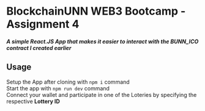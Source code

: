# BlockchainUNN WEB3 Bootcamp - Assignment 4
##### A simple React.JS App that makes it easier to interact with the BUNN_ICO contract I created earlier

## Usage
Setup the App after cloning with <code>npm i</code> command  
Start the app with <code>npm run dev</code> command
<br>
Connect your wallet and participate in one of the Loteries by specifying the respective <strong>Lottery ID</strong>
